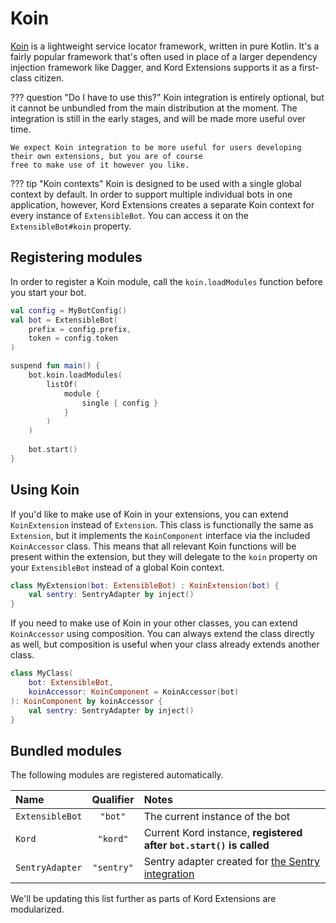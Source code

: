 # Koin

[Koin](https://insert-koin.io/) is a lightweight service locator framework, written in pure Kotlin. It's a
fairly popular framework that's often used in place of a larger dependency injection framework like Dagger, and 
Kord Extensions supports it as a first-class citizen.

??? question "Do I have to use this?"
    Koin integration is entirely optional, but it cannot be unbundled from the main distribution at the moment. The
    integration is still in the early stages, and will be made more useful over time.

    We expect Koin integration to be more useful for users developing their own extensions, but you are of course
    free to make use of it however you like.

??? tip "Koin contexts"
    Koin is designed to be used with a single global context by default. In order to support multiple individual bots
    in one application, however, Kord Extensions creates a separate Koin context for every instance of `ExtensibleBot`.
    You can access it on the `ExtensibleBot#koin` property.

## Registering modules

In order to register a Koin module, call the `koin.loadModules` function before you start your bot.

```kotlin
val config = MyBotConfig()
val bot = ExtensibleBot(
    prefix = config.prefix, 
    token = config.token
)

suspend fun main() {
    bot.koin.loadModules(
        listOf(
            module {
                single { config }
            }
        )
    )
    
    bot.start()
}
```

## Using Koin

If you'd like to make use of Koin in your extensions, you can extend `KoinExtension` instead of `Extension`. This
class is functionally the same as `Extension`, but it implements the `KoinComponent` interface via the included
`KoinAccessor` class. This means that all relevant Koin functions will be present within the extension, but they
will delegate to the `koin` property on your `ExtensibleBot` instead of a global Koin context.

```kotlin
class MyExtension(bot: ExtensibleBot) : KoinExtension(bot) {
    val sentry: SentryAdapter by inject()
}
```

If you need to make use of Koin in your other classes, you can extend `KoinAccessor` using composition. You can
always extend the class directly as well, but composition is useful when your class already extends another class.

```kotlin
class MyClass(
    bot: ExtensibleBot,
    koinAccessor: KoinComponent = KoinAccessor(bot)
): KoinComponent by koinAccessor {
    val sentry: SentryAdapter by inject()
}
```

## Bundled modules

The following modules are registered automatically.

Name            | Qualifier  | Notes
:-------------- | :--------: | :----
`ExtensibleBot` | `"bot"`    | The current instance of the bot
`Kord`          | `"kord"`   | Current Kord instance, **registered after `bot.start()` is called**
`SentryAdapter` | `"sentry"` | Sentry adapter created for [the Sentry integration](/integrations/sentry)

We'll be updating this list further as parts of Kord Extensions are modularized.
